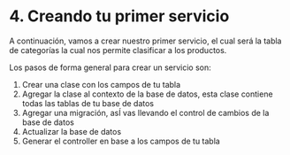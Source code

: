 # 4. Creando tu primer servicio

A continuación, vamos a crear nuestro primer servicio, el cual será la tabla de categorías la cual nos permite clasificar a los productos.

Los pasos de forma general para crear un servicio son:

1. Crear una clase con los campos de tu tabla
2. Agregar la clase al contexto de la base de datos, esta clase contiene todas las tablas de tu base de datos
3. Agregar una migración, asÍ vas llevando el control de cambios de la base de datos
4. Actualizar la base de datos
5. Generar el controller en base a los campos de tu tabla

